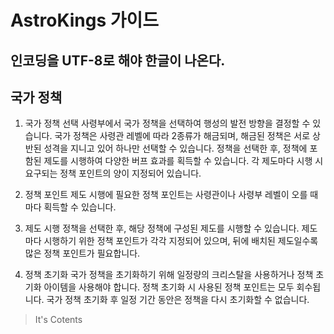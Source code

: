 # AstroKings 가이드

## 인코딩을 UTF-8로 해야 한글이 나온다.

## 국가 정책

1) 국가 정책 선택
사령부에서 국가 정책을 선택하여 행성의 발전 방향을 결정할 수 있습니다. 국가 정책은 사령관 레벨에 따라 2종류가 해금되며, 해금된 정책은 서로 상반된 성격을 지니고 있어 하나만 선택할 수 있습니다.
정책을 선택한 후, 정책에 포함된 제도를 시행하여 다양한 버프 효과를 획득할 수 있습니다. 각 제도마다 시행 시 요구되는 정책 포인트의 양이 지정되어 있습니다.

2) 정책 포인트
제도 시행에 필요한 정책 포인트는 사령관이나 사령부 레벨이 오를 때 마다 획득할 수 있습니다.

3) 제도 시행
정책을 선택한 후, 해당 정책에 구성된 제도를 시행할 수 있습니다. 제도마다 시행하기 위한 정책 포인트가 각각 지정되어 있으며, 뒤에 배치된 제도일수록 많은 정책 포인트가 필요합니다.

4) 정책 초기화
국가 정책을 초기화하기 위해 일정량의 크리스탈을 사용하거나 정책 초기화 아이템을 사용해야 합니다. 정책 초기화 시 사용된 정책 포인트는 모두 회수됩니다.
국가 정책 초기화 후 일정 기간 동안은 정책을 다시 초기화할 수 없습니다.






> It's Cotents
